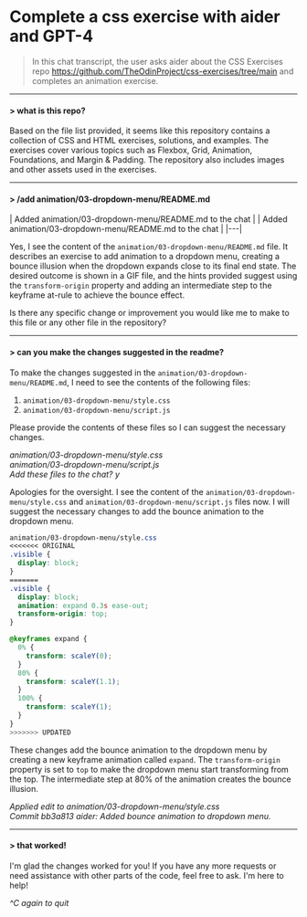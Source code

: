 
# Complete a css exercise with aider and GPT-4

> In this chat transcript, the user asks aider about the CSS Exercises repo https://github.com/TheOdinProject/css-exercises/tree/main and completes an animation exercise.

---
#### >  what is this repo?  

Based on the file list provided, it seems like this repository contains a collection of CSS and HTML exercises, solutions, and examples. The exercises cover various topics such as Flexbox, Grid, Animation, Foundations, and Margin & Padding. The repository also includes images and other assets used in the exercises.


---
#### >  /add animation/03-dropdown-menu/README.md


| Added animation/03-dropdown-menu/README.md to the chat |
| Added animation/03-dropdown-menu/README.md to the chat |
|---|


Yes, I see the content of the `animation/03-dropdown-menu/README.md` file. It describes an exercise to add animation to a dropdown menu, creating a bounce illusion when the dropdown expands close to its final end state. The desired outcome is shown in a GIF file, and the hints provided suggest using the `transform-origin` property and adding an intermediate step to the keyframe at-rule to achieve the bounce effect.

Is there any specific change or improvement you would like me to make to this file or any other file in the repository?


---
#### >  can you make the changes suggested in the readme?  

To make the changes suggested in the `animation/03-dropdown-menu/README.md`, I need to see the contents of the following files:

1. `animation/03-dropdown-menu/style.css`
2. `animation/03-dropdown-menu/script.js`

Please provide the contents of these files so I can suggest the necessary changes.

_animation/03-dropdown-menu/style.css_  
_animation/03-dropdown-menu/script.js_  
_Add these files to the chat? y_  

Apologies for the oversight. I see the content of the `animation/03-dropdown-menu/style.css` and `animation/03-dropdown-menu/script.js` files now. I will suggest the necessary changes to add the bounce animation to the dropdown menu.

```css
animation/03-dropdown-menu/style.css
<<<<<<< ORIGINAL
.visible {
  display: block;
}
=======
.visible {
  display: block;
  animation: expand 0.3s ease-out;
  transform-origin: top;
}

@keyframes expand {
  0% {
    transform: scaleY(0);
  }
  80% {
    transform: scaleY(1.1);
  }
  100% {
    transform: scaleY(1);
  }
}
>>>>>>> UPDATED
```

These changes add the bounce animation to the dropdown menu by creating a new keyframe animation called `expand`. The `transform-origin` property is set to `top` to make the dropdown menu start transforming from the top. The intermediate step at 80% of the animation creates the bounce illusion.

_Applied edit to animation/03-dropdown-menu/style.css_  
_Commit bb3a813 aider: Added bounce animation to dropdown menu._  

---
#### >  that worked!  

I'm glad the changes worked for you! If you have any more requests or need assistance with other parts of the code, feel free to ask. I'm here to help!

_^C again to quit_  
